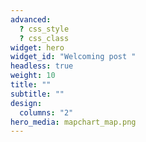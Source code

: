 ```yaml
---
advanced:
  ? css_style
  ? css_class
widget: hero
widget_id: "Welcoming post "
headless: true
weight: 10
title: ""
subtitle: ""
design:
  columns: "2"
hero_media: mapchart_map.png
---
```


<style> body {text-align: justify}
Implementing Mediterranean **N**orth **A**frican **D**airy **A**groecological **L**iving **L**abs for enhancing the resilience of small-holder production systems  

This project focuses on Morocco, Algeria, and Egypt. These Mediterranean countries have experienced strong population growth and urbanization rates in the last few decades. In Egypt, for example, the population has quadrupled in the last 60 years.

Agroecology principles and practices have long been recognized as such an integrative framework for an effective transition to sustainable food and agricultural systems. In this context, reducing or replacing external chemical inputs (e.g., synthetic fertilizers and pesticides) can be done by re-diversifying farming systems and with it enhancing the delivery of ecosystem services. \
\
Crop diversity strategies (crop rotations and inclusion of nitrogen-fixing legumes) can directly increase the nitrogen pool in the soil, and reduce pest incidences. Crop livestock integration (CLI) besides reducing the risk of raising a single product, can reduce external fertilizer use through nutrient cycling, and support soil conservation practices that increased water retention capacities, resistance to soil erosion, and increase soil organic C. 

For addressing these constraints towards an effective transition to agroecological dairy farming systems in the Mediterranean North African region, the following objective structure is set-up in this project. </style>
